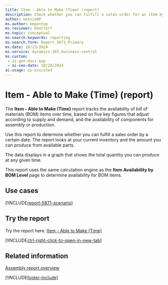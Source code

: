 ```yaml
---
title: Item - Able to Make (Time) (report)
description: Check whether you can fulfill a sales order for an item by a specified date. Look at its current availability in combination with quantities that its components can supply if someone starts an assembly order. 
author: kennieNP
ms.author: kepontop
ms.reviewer: bholtorf
ms.topic: conceptual
ms.search.keywords: reporting
ms.search.form: Report_5871_Primary
ms.date: 10/23/2024
ms.service: dynamics-365-business-central
ms.custom:
 - ai-gen-docs-bap
 - ai-seo-date: 10/28/2024
ai.usage: ai-assisted
---
```


# Item - Able to Make (Time) (report)

The **Item - Able to Make (Time)** report tracks the availability of bill of materials (BOM) items over time, based on five key figures that adjust according to supply and demand, and the availability of components for assembly or production.

Use this report to determine whether you can fulfill a sales order by a certain date. The report looks at your current inventory and the amount you can produce from available parts.

The data displays in a graph that shows the total quantity you can produce at any given time.

This report uses the same calculation engine as the **Item Availability by BOM Level** page to determine availability for BOM items.

## Use cases

[!INCLUDE[report-5871-scenario](../includes/report-5871-scenario-include.md)]

<!-- 

Prompt

Below is a report in an ERP system. Provide 3-4 use cases for different personas working with fixed asset management or finance for fixed assets.

Format like this:    
  
As a <persona>, use the report to    
* use case 1  
* use case 2    

Do not capitalize the persona names. 

Do not start lines with "Use the data to"

## Report name
Item - Able to Make (Time)

## Report description
The *Item - Able to Make (Time)* report shows how five different key availability figures change over time for a Bill of Material (BOM) item. 
These figures change according to expected supply and demand events and to supply that is based on available components that can be assembled or produced.
The report shows you when and how many units of an assembly and production item you can make based on component availability and the item's current availability. This is shown as the total quantity.
The information is shown in a graph where each availability figure is a line that progresses along the timeline and moves up and down as quantities change. The quantity figures come from the same engine that provides information to the **Item Availability by BOM Level** window.

### What the report does
The *Item - Able to Make (Time)* report tracks the availability of Bill of Material (BOM) items over time, based on five key figures that adjust according to supply and demand, as well as the availability of components for assembly or production. 
Use this report to determine if a sales order can be fulfilled by a certain date. The report looks at your current inventory and the amount you can produce from available parts.
The data is displayed in a graph, showing the total quantity you can produce at any given time, based on these changing figures.
This report uses the same calculation engine as the **Item Availability by BOM Level Window** to determine the availability figures for BOM items.

### Use cases
Check whether you can fulfill a sales order for an item on a specified date by looking at its current availability in combination with the potential quantities that its components can supply if an assembly order were started. 

Please include your data sources and URLs

-->

## Try the report

Try the report here: [Item - Able to Make (Time)](https://businesscentral.dynamics.com?report=5871)

[!INCLUDE[ctrl-right-click-to-open-in-new-tab](../includes/ctrl-right-click-to-open-in-new-tab.md)]

## Related information

[Assembly report overview](../assembly-reports.md)  

[!INCLUDE[footer-include](../includes/footer-banner.md)]